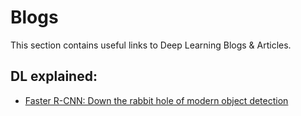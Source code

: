 # Blogs
This section contains useful links to Deep Learning Blogs & Articles.

## DL explained:
* [Faster R-CNN: Down the rabbit hole of modern object detection](https://tryolabs.com/blog/2018/01/18/faster-r-cnn-down-the-rabbit-hole-of-modern-object-detection/)
